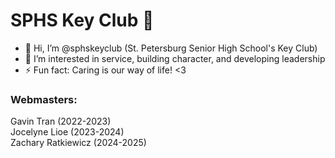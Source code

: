 # SPHS Key Club 🥳
- 👋 Hi, I’m @sphskeyclub (St. Petersburg Senior High School's Key Club)
- 👀 I’m interested in service, building character, and developing leadership
- ⚡ Fun fact: Caring is our way of life! <3

### Webmasters:
Gavin Tran (2022-2023)
<br>Jocelyne Lioe (2023-2024)
<br>Zachary Ratkiewicz (2024-2025)
